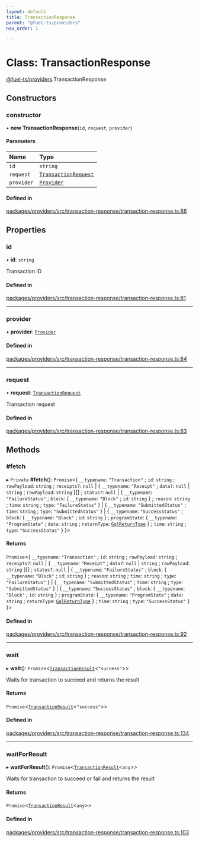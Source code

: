```yaml
---
layout: default
title: TransactionResponse
parent: "@fuel-ts/providers"
nav_order: 1

---
```


# Class: TransactionResponse

[@fuel-ts/providers](../index.md).TransactionResponse

## Constructors

### constructor

• **new TransactionResponse**(`id`, `request`, `provider`)

#### Parameters

| Name | Type |
| :------ | :------ |
| `id` | `string` |
| `request` | [`TransactionRequest`](../index.md#transactionrequest) |
| `provider` | [`Provider`](Provider.md) |

#### Defined in

[packages/providers/src/transaction-response/transaction-response.ts:86](https://github.com/FuelLabs/fuels-ts/blob/master/packages/providers/src/transaction-response/transaction-response.ts#L86)

## Properties

### id

• **id**: `string`

Transaction ID

#### Defined in

[packages/providers/src/transaction-response/transaction-response.ts:81](https://github.com/FuelLabs/fuels-ts/blob/master/packages/providers/src/transaction-response/transaction-response.ts#L81)

___

### provider

• **provider**: [`Provider`](Provider.md)

#### Defined in

[packages/providers/src/transaction-response/transaction-response.ts:84](https://github.com/FuelLabs/fuels-ts/blob/master/packages/providers/src/transaction-response/transaction-response.ts#L84)

___

### request

• **request**: [`TransactionRequest`](../index.md#transactionrequest)

Transaction request

#### Defined in

[packages/providers/src/transaction-response/transaction-response.ts:83](https://github.com/FuelLabs/fuels-ts/blob/master/packages/providers/src/transaction-response/transaction-response.ts#L83)

## Methods

### #fetch

▸ `Private` **#fetch**(): `Promise`<{ `__typename`: ``"Transaction"`` ; `id`: `string` ; `rawPayload`: `string` ; `receipts?`: ``null`` \| { `__typename`: ``"Receipt"`` ; `data?`: ``null`` \| `string` ; `rawPayload`: `string`  }[] ; `status?`: ``null`` \| { `__typename`: ``"FailureStatus"`` ; `block`: { `__typename`: ``"Block"`` ; `id`: `string`  } ; `reason`: `string` ; `time`: `string` ; `type`: ``"FailureStatus"``  } \| { `__typename`: ``"SubmittedStatus"`` ; `time`: `string` ; `type`: ``"SubmittedStatus"``  } \| { `__typename`: ``"SuccessStatus"`` ; `block`: { `__typename`: ``"Block"`` ; `id`: `string`  } ; `programState`: { `__typename`: ``"ProgramState"`` ; `data`: `string` ; `returnType`: [`GqlReturnType`](../enums/internal-GqlReturnType.md)  } ; `time`: `string` ; `type`: ``"SuccessStatus"``  }  }\>

#### Returns

`Promise`<{ `__typename`: ``"Transaction"`` ; `id`: `string` ; `rawPayload`: `string` ; `receipts?`: ``null`` \| { `__typename`: ``"Receipt"`` ; `data?`: ``null`` \| `string` ; `rawPayload`: `string`  }[] ; `status?`: ``null`` \| { `__typename`: ``"FailureStatus"`` ; `block`: { `__typename`: ``"Block"`` ; `id`: `string`  } ; `reason`: `string` ; `time`: `string` ; `type`: ``"FailureStatus"``  } \| { `__typename`: ``"SubmittedStatus"`` ; `time`: `string` ; `type`: ``"SubmittedStatus"``  } \| { `__typename`: ``"SuccessStatus"`` ; `block`: { `__typename`: ``"Block"`` ; `id`: `string`  } ; `programState`: { `__typename`: ``"ProgramState"`` ; `data`: `string` ; `returnType`: [`GqlReturnType`](../enums/internal-GqlReturnType.md)  } ; `time`: `string` ; `type`: ``"SuccessStatus"``  }  }\>

#### Defined in

[packages/providers/src/transaction-response/transaction-response.ts:92](https://github.com/FuelLabs/fuels-ts/blob/master/packages/providers/src/transaction-response/transaction-response.ts#L92)

___

### wait

▸ **wait**(): `Promise`<[`TransactionResult`](../index.md#transactionresult)<``"success"``\>\>

Waits for transaction to succeed and returns the result

#### Returns

`Promise`<[`TransactionResult`](../index.md#transactionresult)<``"success"``\>\>

#### Defined in

[packages/providers/src/transaction-response/transaction-response.ts:134](https://github.com/FuelLabs/fuels-ts/blob/master/packages/providers/src/transaction-response/transaction-response.ts#L134)

___

### waitForResult

▸ **waitForResult**(): `Promise`<[`TransactionResult`](../index.md#transactionresult)<`any`\>\>

Waits for transaction to succeed or fail and returns the result

#### Returns

`Promise`<[`TransactionResult`](../index.md#transactionresult)<`any`\>\>

#### Defined in

[packages/providers/src/transaction-response/transaction-response.ts:103](https://github.com/FuelLabs/fuels-ts/blob/master/packages/providers/src/transaction-response/transaction-response.ts#L103)
